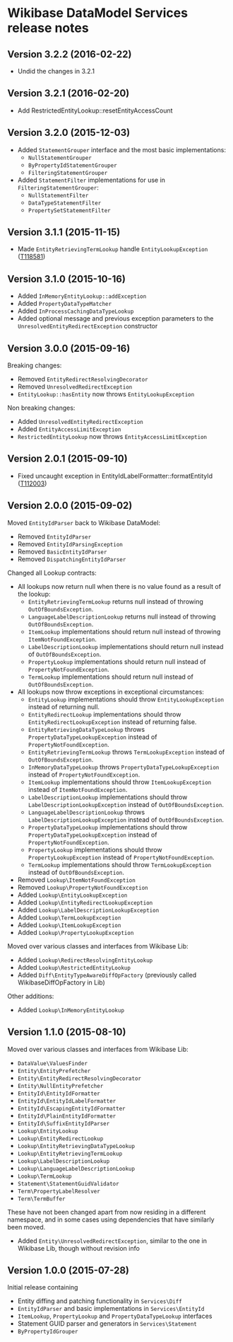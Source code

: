 # Wikibase DataModel Services release notes

## Version 3.2.2 (2016-02-22)
* Undid the changes in 3.2.1

## Version 3.2.1 (2016-02-20)
* Add RestrictedEntityLookup::resetEntityAccessCount

## Version 3.2.0 (2015-12-03)

* Added `StatementGrouper` interface and the most basic implementations:
  * `NullStatementGrouper`
  * `ByPropertyIdStatementGrouper`
  * `FilteringStatementGrouper`
* Added `StatementFilter` implementations for use in `FilteringStatementGrouper`:
  * `NullStatementFilter`
  * `DataTypeStatementFilter`
  * `PropertySetStatementFilter`

## Version 3.1.1 (2015-11-15)

* Made `EntityRetrievingTermLookup` handle `EntityLookupException` ([T118581](https://phabricator.wikimedia.org/T118581))

## Version 3.1.0 (2015-10-16)

* Added `InMemoryEntityLookup::addException`
* Added `PropertyDataTypeMatcher`
* Added `InProcessCachingDataTypeLookup`
* Added optional message and previous exception parameters to the `UnresolvedEntityRedirectException` constructor

## Version 3.0.0 (2015-09-16)

Breaking changes:

* Removed `EntityRedirectResolvingDecorator`
* Removed `UnresolvedRedirectException`
* `EntityLookup::hasEntity` now throws `EntityLookupException`

Non breaking changes:

* Added `UnresolvedEntityRedirectException`
* Added `EntityAccessLimitException`
* `RestrictedEntityLookup` now throws `EntityAccessLimitException`

## Version 2.0.1 (2015-09-10)

* Fixed uncaught exception in EntityIdLabelFormatter::formatEntityId ([T112003](https://phabricator.wikimedia.org/T112003))

## Version 2.0.0 (2015-09-02)

Moved `EntityIdParser` back to Wikibase DataModel:

* Removed `EntityIdParser`
* Removed `EntityIdParsingException`
* Removed `BasicEntityIdParser`
* Removed `DispatchingEntityIdParser`

Changed all Lookup contracts:

* All lookups now return null when there is no value found as a result of the lookup:
  * `EntityRetrievingTermLookup` returns null instead of throwing `OutOfBoundsException`.
  * `LanguageLabelDescriptionLookup` returns null instead of throwing `OutOfBoundsException`.
  * `ItemLookup` implementations should return null instead of throwing `ItemNotFoundException`.
  * `LabelDescriptionLookup` implementations should return null instead of `OutOfBoundsException`.
  * `PropertyLookup` implementations should return null instead of `PropertyNotFoundException`.
  * `TermLookup` implementations should return null instead of `OutOfBoundsException`.
* All lookups now throw exceptions in exceptional circumstances:
  * `EntityLookup` implementations should throw `EntityLookupException` instead of returning null.
  * `EntityRedirectLookup` implementations should throw `EntityRedirectLookupException` instead of returning false.
  * `EntityRetrievingDataTypeLookup` throws `PropertyDataTypeLookupException` instead of `PropertyNotFoundException`.
  * `EntityRetrievingTermLookup` throws `TermLookupException` instead of `OutOfBoundsException`.
  * `InMemoryDataTypeLookup` throws `PropertyDataTypeLookupException` instead of `PropertyNotFoundException`.
  * `ItemLookup` implementations should throw `ItemLookupException` instead of `ItemNotFoundException`.
  * `LabelDescriptionLookup` implementations should throw `LabelDescriptionLookupException` instead of `OutOfBoundsException`.
  * `LanguageLabelDescriptionLookup` throws `LabelDescriptionLookupException` instead of `OutOfBoundsException`.
  * `PropertyDataTypeLookup` implementations should throw `PropertyDataTypeLookupException` instead of `PropertyNotFoundException`.
  * `PropertyLookup` implementations should throw `PropertyLookupException` instead of `PropertyNotFoundException`.
  * `TermLookup` implementations should throw `TermLookupException` instead of `OutOfBoundsException`.
* Removed `Lookup\ItemNotFoundException`
* Removed `Lookup\PropertyNotFoundException`
* Added `Lookup\EntityLookupException`
* Added `Lookup\EntityRedirectLookupException`
* Added `Lookup\LabelDescriptionLookupException`
* Added `Lookup\TermLookupException`
* Added `Lookup\ItemLookupException`
* Added `Lookup\PropertyLookupException`

Moved over various classes and interfaces from Wikibase Lib:

* Added `Lookup\RedirectResolvingEntityLookup`
* Added `Lookup\RestrictedEntityLookup`
* Added `Diff\EntityTypeAwareDiffOpFactory` (previously called WikibaseDiffOpFactory in Lib)

Other additions:

* Added `Lookup\InMemoryEntityLookup`

## Version 1.1.0 (2015-08-10)

Moved over various classes and interfaces from Wikibase Lib:

* `DataValue\ValuesFinder`
* `Entity\EntityPrefetcher`
* `Entity\EntityRedirectResolvingDecorator`
* `Entity\NullEntityPrefetcher`
* `EntityId\EntityIdFormatter`
* `EntityId\EntityIdLabelFormatter`
* `EntityId\EscapingEntityIdFormatter`
* `EntityId\PlainEntityIdFormatter`
* `EntityId\SuffixEntityIdParser`
* `Lookup\EntityLookup`
* `Lookup\EntityRedirectLookup`
* `Lookup\EntityRetrievingDataTypeLookup`
* `Lookup\EntityRetrievingTermLookup`
* `Lookup\LabelDescriptionLookup`
* `Lookup\LanguageLabelDescriptionLookup`
* `Lookup\TermLookup`
* `Statement\StatementGuidValidator`
* `Term\PropertyLabelResolver`
* `Term\TermBuffer`

These have not been changed apart from now residing in a different namespace, and in some
cases using dependencies that have similarly been moved.

* Added `Entity\UnresolvedRedirectException`, similar to the one in Wikibase Lib, though without revision info

## Version 1.0.0 (2015-07-28)

Initial release containing

* Entity diffing and patching functionality in `Services\Diff`
* `EntityIdParser` and basic implementations in `Services\EntityId`
* `ItemLookup`, `PropertyLookup` and `PropertyDataTypeLookup` interfaces
* Statement GUID parser and generators in `Services\Statement`
* `ByPropertyIdGrouper`
